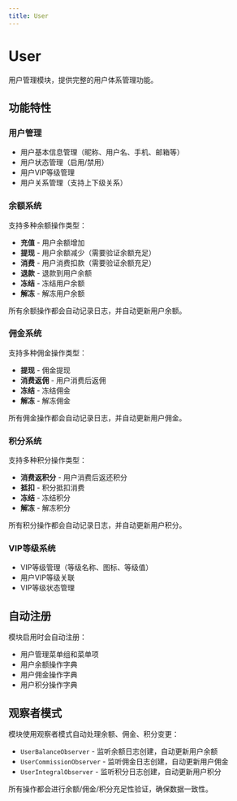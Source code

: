 ```yaml
---
title: User
---
```


# User

用户管理模块，提供完整的用户体系管理功能。

## 功能特性

### 用户管理
- 用户基本信息管理（昵称、用户名、手机、邮箱等）
- 用户状态管理（启用/禁用）
- 用户VIP等级管理
- 用户关系管理（支持上下级关系）

### 余额系统
支持多种余额操作类型：
- **充值** - 用户余额增加
- **提现** - 用户余额减少（需要验证余额充足）
- **消费** - 用户消费扣款（需要验证余额充足）
- **退款** - 退款到用户余额
- **冻结** - 冻结用户余额
- **解冻** - 解冻用户余额

所有余额操作都会自动记录日志，并自动更新用户余额。

### 佣金系统
支持多种佣金操作类型：
- **提现** - 佣金提现
- **消费返佣** - 用户消费后返佣
- **冻结** - 冻结佣金
- **解冻** - 解冻佣金

所有佣金操作都会自动记录日志，并自动更新用户佣金。

### 积分系统
支持多种积分操作类型：
- **消费返积分** - 用户消费后返还积分
- **抵扣** - 积分抵扣消费
- **冻结** - 冻结积分
- **解冻** - 解冻积分

所有积分操作都会自动记录日志，并自动更新用户积分。

### VIP等级系统
- VIP等级管理（等级名称、图标、等级值）
- 用户VIP等级关联
- VIP等级状态管理

## 自动注册

模块启用时会自动注册：
- 用户管理菜单组和菜单项
- 用户余额操作字典
- 用户佣金操作字典
- 用户积分操作字典

## 观察者模式

模块使用观察者模式自动处理余额、佣金、积分变更：
- `UserBalanceObserver` - 监听余额日志创建，自动更新用户余额
- `UserCommissionObserver` - 监听佣金日志创建，自动更新用户佣金
- `UserIntegralObserver` - 监听积分日志创建，自动更新用户积分

所有操作都会进行余额/佣金/积分充足性验证，确保数据一致性。
